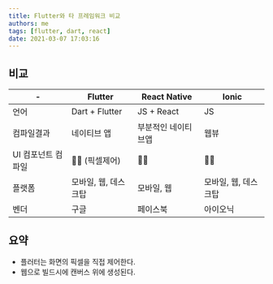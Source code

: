 ```yaml
---
title: Flutter와 타 프레임워크 비교
authors: me
tags: [flutter, dart, react]
date: 2021-03-07 17:03:16
---
```


## 비교

| -                  | Flutter              | React Native        | Ionic                |
| ------------------ | -------------------- | ------------------- | -------------------- |
| 언어               | Dart + Flutter       | JS + React          | JS                   |
| 컴파일결과         | 네이티브 앱          | 부분적인 네이티브앱 | 웹뷰                 |
| UI 컴포넌트 컴파일 | 🙅‍♂️ (픽셀제어)        | 🙆‍♂️                  | 🙅‍♂️                   |
| 플랫폼             | 모바일, 웹, 데스크탑 | 모바일, 웹          | 모바일, 웹, 데스크탑 |
| 벤더               | 구글                 | 페이스북            | 아이오닉             |

## 요약

- 플러터는 화면의 픽셀을 직접 제어한다.
- 웹으로 빌드시에 캔버스 위에 생성된다.
